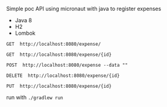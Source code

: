 Simple poc API using micronaut with java to register expenses

* Java 8
* H2
* Lombok

```GET  http://localhost:8080/expense/```

```GET  http://localhost:8080/expense/{id}```

```POST  http://localhost:8080/expense --data ""```

```DELETE  http://localhost:8080/expense/{id}```

```PUT  http://localhost:8080/expense/{id}```

run with
```./gradlew run```

